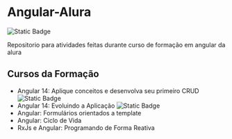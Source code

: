 # Angular-Alura
<img alt="Static Badge" src="https://img.shields.io/badge/Angular-Curso Em Andamento-darkred">


Repositorio para atividades feitas durante curso de formação em angular da alura
## Cursos da Formação
- Angular 14: Aplique conceitos e desenvolva seu primeiro CRUD <img alt="Static Badge" src="https://img.shields.io/badge/Concluído-green">
- Angular 14: Evoluindo a Aplicação <img alt="Static Badge" src="https://img.shields.io/badge/Em Andamento-darkred">
- Angular: Formulários orientados a template
- Angular: Ciclo de Vida
- RxJs e Angular: Programando de Forma Reativa 
